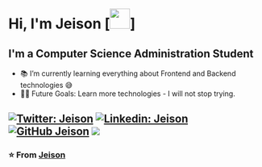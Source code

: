 # Hi, I'm Jeison  [<img width="40px" src="https://giphy.com/gifs/S8fCuXghLZY2I/html5" />]

## I'm a Computer Science Administration Student 
- 📚 I’m currently learning everything about Frontend and Backend technologies 😅
- 💪🏼 Future Goals: Learn more technologies - I will not stop trying.

[![Twitter: Jeison](https://img.shields.io/twitter/follow/jeison96637367?style=social)](https://twitter.com/jeison96637367)
[![Linkedin: Jeison](https://img.shields.io/badge/-Jeison-blue?style=flat-square&logo=Linkedin&logoColor=white&link=https://www.linkedin.com/in/jeison-aguilar-a86a741a7/)](https://www.linkedin.com/in/jeison-aguilar-a86a741a7/)
[![GitHub Jeison](https://img.shields.io/github/followers/jeison-git?label=follow&style=social)](https://github.com/jeison-git)
[![](https://img.shields.io/badge/Gmail-jeison.a.r.2013@gmail.com-red)](https://mail.google.com/mail/u/0/?tab=km#inbox)
---
 ### ⭐️ From [Jeison](https://github.com/jeison-git) ###
